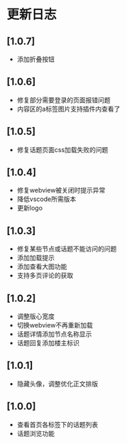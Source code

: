 # 更新日志

## [1.0.7]

- 添加折叠按钮

## [1.0.6]

- 修复部分需要登录的页面报错问题
- 内容区的a标签图片支持插件内查看了

## [1.0.5]

- 修复话题页面css加载失败的问题

## [1.0.4]

- 修复webview被关闭时提示异常
- 降低vscode所需版本
- 更新logo

## [1.0.3]

- 修复某些节点或话题不能访问的问题
- 添加加载提示
- 添加查看大图功能
- 支持多页评论的获取

## [1.0.2]

- 调整版心宽度
- 切换webview不再重新加载
- 话题详情添加节点名称显示
- 话题回复添加楼主标识

## [1.0.1]

- 隐藏头像，调整优化正文排版

## [1.0.0]

- 查看首页各标签下的话题列表
- 话题浏览功能
